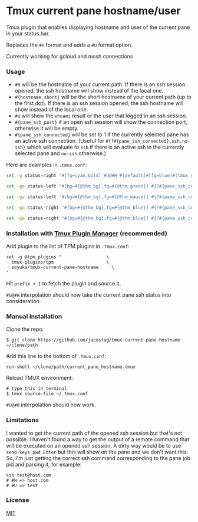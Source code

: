 # Tmux current pane hostname/user

Tmux plugin that enables displaying hostname and user of the current pane in your status bar.

Replaces the `#H` format and adds a `#U` format option.

Currently working for gcloud and mosh connections

### Usage

- `#H` will be the hostname of your current path. If there is an ssh session opened, the ssh hostname will show instead of the local one.
- `#{hostname_short}` will be the short hostname of your current path (up to the first dot). If there is an ssh session opened, the ssh hostname will show instead of the local one.
- `#U` will show the `whoami` result or the user that logged in an ssh session.
- `#{pane_ssh_port}` if an open ssh session will show the connection port, otherwise it will be empty.
- `#{pane_ssh_connected}` will be set to 1 if the currently selected pane has an active ssh connection. (Useful for `#{?#{pane_ssh_connected},ssh,no-ssh}` which will evaluate to `ssh` if there is an active ssh in the currently selected pane and `no-ssh` otherwise.)

Here are examples in `.tmux.conf`:

```bash
set -g status-right '#[fg=cyan,bold] #U@#H #[default]#[fg=blue]#(tmux display-message -p "#{pane_current_path}" | sed "s#$HOME#~#g") #[fg=red]%H:%M %d-%b-%y#[default]'
```

```bash
set -ga status-left "#[bg=#{@thm_bg},fg=#{@thm_green}] #{?#{pane_ssh_connected},#[fg=#{@thm_red}]  #{hostname_short} ,  #{pane_current_command}}" #changes the current process for the remote hostname if connected (and the color)

set -ga status-left "#[bg=#{@thm_bg},fg=#{@thm_mauve}] #{?#{pane_ssh_connected}, , #{=/-32/...:#{s|$USER|~|:#{b:pane_current_path}}} |}" #shows the local path only if not connected

set -ga status-right "#[bg=#{@thm_bg},fg=#{@thm_blue}] #{?#{pane_ssh_connected},, #{pane_current_path}} " #shows the current full path only if not connected

set -ga status-right "#[bg=#{@thm_bg},fg=#{@thm_blue}] #{?#{pane_ssh_connected},#[fg=#{@thm_red}]  #U ,#[fg=#{@thm_blue}]  #U }" #shows the current or remote user, different colors for awareness
```

### Installation with [Tmux Plugin Manager](https://github.com/tmux-plugins/tpm) (recommended)

Add plugin to the list of TPM plugins in `.tmux.conf`:

    set -g @tpm_plugins "                 \
      tmux-plugins/tpm                    \
      soyuka/tmux-current-pane-hostname     \
    "

Hit `prefix + I` to fetch the plugin and source it.

`#U@#H` interpolation should now take the current pane ssh status into consideration.

### Manual Installation

Clone the repo:

    $ git clone https://github.com/jacostag/tmux-current-pane-hostname ~/clone/path

Add this line to the bottom of `.tmux.conf`:

    run-shell ~/clone/path/current_pane_hostname.tmux

Reload TMUX environment:

    # type this in terminal
    $ tmux source-file ~/.tmux.conf

`#U@#H` interpolation should now work.

### Limitations

I wanted to get the current path of the opened ssh session but that's not possible. I haven't found a way to get the output of a remote command that will be executed on an opened ssh session. A dirty way would be to use `send-keys pwd Enter` but this will show on the pane and we don't want this.
So, I'm just getting the correct ssh command corresponding to the pane job pid and parsing it, for example:
```
ssh test@host.com
# #H => host.com
# #U => test
```

### License

[MIT](LICENSE.md)
